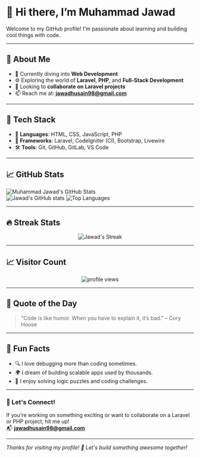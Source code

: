 # 👋 Hi there, I’m Muhammad Jawad

Welcome to my GitHub profile! I'm passionate about learning and building cool things with code.

---

## 👀 About Me

- 🌱 Currently diving into **Web Development**
- ⚙️ Exploring the world of **Laravel**, **PHP**, and **Full-Stack Development**
- 💞️ Looking to **collaborate on Laravel projects**
- 📫 Reach me at: **jawadhusain98@gmail.com**

---

## 🚀 Tech Stack

- 🧠 **Languages**: HTML, CSS, JavaScript, PHP  
- 🔧 **Frameworks**: Laravel, CodeIgniter (CI), Bootstrap, Livewire  
- 🛠️ **Tools**: Git, GitHub, GitLab, VS Code  

---

## 📈 GitHub Stats

<!-- Uncomment the section below if you want to show GitHub stats -->

<p align="center">

![Muhammad Jawad's GitHub Stats](https://github-readme-stats.vercel.app/api?username=Muhammad-jawad01&show_icons=true&theme=radical)  
<img src="https://github-readme-stats.vercel.app/api?username=Muhammad-jawad01&show_icons=true&theme=tokyonight" alt="Jawad's GitHub stats" />
<img src="https://github-readme-stats.vercel.app/api/top-langs/?username=Muhammad-jawad01&layout=compact&theme=tokyonight" alt="Top Languages" />
</p>

---

## 🔥 Streak Stats

<p align="center">
  <img src="https://github-readme-streak-stats.herokuapp.com/?user=Muhammad-jawad01&theme=tokyonight" alt="Jawad's Streak" />
</p>

---

## 📈 Visitor Count

<p align="center">
  <img src="https://komarev.com/ghpvc/?username=Muhammad-jawad01&label=Profile%20views&color=blueviolet&style=flat" alt="profile views" />
</p>

---

## 💬 Quote of the Day

> "Code is like humor. When you have to explain it, it’s bad." – Cory House

---

## 🎯 Fun Facts

- 🔍 I love debugging more than coding sometimes.
- 🌍 I dream of building scalable apps used by thousands.
- 🧩 I enjoy solving logic puzzles and coding challenges.

---

### 🙌 Let's Connect!

If you're working on something exciting or want to collaborate on a Laravel or PHP project, hit me up!  
📬 **jawadhusain98@gmail.com**

---

*Thanks for visiting my profile! 💙 Let's build something awesome together!*
